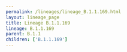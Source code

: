 ```yaml
---
permalink: /lineages/lineage_B.1.1.169.html
layout: lineage_page
title: Lineage B.1.1.169
lineage: B.1.1.169
parent: B.1.1
children: ['B.1.1.169']
---
```


